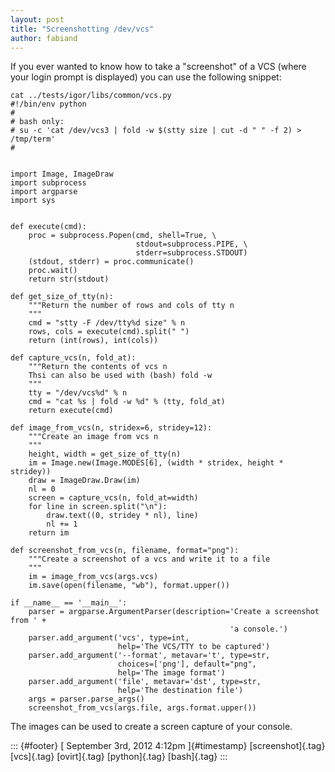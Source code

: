 ```yaml
---
layout: post
title: "Screenshotting /dev/vcs"
author: fabiand
---
```




If you ever wanted to know how to take a "screenshot" of a VCS (where
your login prompt is displayed) you can use the following snippet:

    cat ../tests/igor/libs/common/vcs.py 
    #!/bin/env python
    #
    # bash only:
    # su -c 'cat /dev/vcs3 | fold -w $(stty size | cut -d " " -f 2) > /tmp/term'
    #


    import Image, ImageDraw
    import subprocess
    import argparse
    import sys


    def execute(cmd):
        proc = subprocess.Popen(cmd, shell=True, \
                                stdout=subprocess.PIPE, \
                                stderr=subprocess.STDOUT)
        (stdout, stderr) = proc.communicate()
        proc.wait()
        return str(stdout)

    def get_size_of_tty(n):
        """Return the number of rows and cols of tty n
        """
        cmd = "stty -F /dev/tty%d size" % n
        rows, cols = execute(cmd).split(" ")
        return (int(rows), int(cols))

    def capture_vcs(n, fold_at):
        """Return the contents of vcs n
        Thsi can also be used with (bash) fold -w
        """
        tty = "/dev/vcs%d" % n
        cmd = "cat %s | fold -w %d" % (tty, fold_at)
        return execute(cmd)

    def image_from_vcs(n, stridex=6, stridey=12):
        """Create an image from vcs n
        """
        height, width = get_size_of_tty(n)
        im = Image.new(Image.MODES[6], (width * stridex, height * stridey))
        draw = ImageDraw.Draw(im)
        nl = 0
        screen = capture_vcs(n, fold_at=width)
        for line in screen.split("\n"):
            draw.text((0, stridey * nl), line)
            nl += 1
        return im

    def screenshot_from_vcs(n, filename, format="png"):
        """Create a screenshot of a vcs and write it to a file
        """
        im = image_from_vcs(args.vcs)
        im.save(open(filename, "wb"), format.upper())

    if __name__ == '__main__':
        parser = argparse.ArgumentParser(description='Create a screenshot from ' +
                                                     'a console.')
        parser.add_argument('vcs', type=int,
                            help='The VCS/TTY to be captured')
        parser.add_argument('--format', metavar='t', type=str,
                            choices=['png'], default="png",
                            help='The image format')
        parser.add_argument('file', metavar='dst', type=str,
                            help='The destination file')
        args = parser.parse_args()
        screenshot_from_vcs(args.file, args.format.upper())

The images can be used to create a screen capture of your console.

::: {#footer}
[ September 3rd, 2012 4:12pm ]{#timestamp} [screenshot]{.tag}
[vcs]{.tag} [ovirt]{.tag} [python]{.tag} [bash]{.tag}
:::

